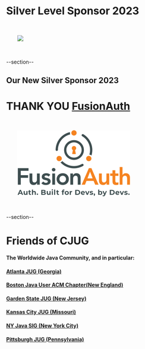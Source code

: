 # Silver Level Sponsor 2023
<img src="images/jfrog.png" style="border:none; box-shadow:none; margin: 30px; background:white;"/>

--section--
## Our New Silver Sponsor 2023
# THANK YOU [FusionAuth](https://fusionauth.io/?utm_medium=paid_referral&utm_source=chicago_jug&utm_campaign=meetup)

<img src="images/FusionAuth.png" style="border:none; box-shadow:none; margin: 30px; background:white;"/>

--section--
# Friends of CJUG
#### The Worldwide Java Community, and in particular:
####  [Atlanta JUG (Georgia)](https://ajug.org)
####  [Boston Java User ACM Chapter(New England)](https://nejug.org)
####  [Garden State JUG (New Jersey)](https://gsjug.org)
####  [Kansas City JUG (Missouri)](https://meetup.com/KansasCityJUG)
####  [NY Java SIG (New York City)](https://javasig.com)
####  [Pittsburgh JUG (Pennsylvania)](https://meetup.com/The-Pittsburgh-Java-Meetup-Group)
